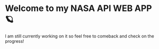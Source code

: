 # Welcome to my NASA API WEB APP  🪐 
I am still currently working on it so feel free to comeback and check on the progress!
